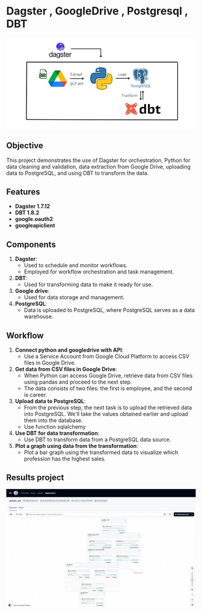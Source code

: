 # Dagster , GoogleDrive , Postgresql , DBT
![Dagster diagram](output/dagster_project.png)
## Objective
This project demonstrates the use of Dagster for orchestration, Python for data cleaning and validation, data extraction from Google Drive, uploading data to PostgreSQL, and using DBT to transform the data.

## Features
- **Dagster 1.7.12** 
- **DBT 1.8.2** 
- **google.oauth2**
- **googleapiclient**

## Components
1. **Dagster**:
    - Used to schedule and monitor workflows.
    - Employed for workflow orchestration and task management.
2. **DBT**:
    - Used for transforming data to make it ready for use.
3. **Google drive**:
    - Used for data storage and management.
4. **PostgreSQL**:
    - Data is uploaded to PostgreSQL, where PostgreSQL serves as a data warehouse.

## Workflow
1. **Connect python and googledrive with API**:
    - Use a Service Account from Google Cloud Platform to access CSV files in Google Drive.
2. **Get data from CSV files in Google Drive**:
    - When Python can access Google Drive, retrieve data from CSV files using pandas and proceed to the next step.
    - The data consists of two files: the first is employee, and the second is career.
3. **Upload data to PostgreSQL**:
    - From the previous step, the next task is to upload the retrieved data into PostgreSQL. We'll take the values obtained earlier and upload them into the database.
    - Use function sqlalchemy 
4. **Use DBT for data transformation**:
    - Use DBT to transform data from a PostgreSQL data source.
5. **Plot a graph using data from the transformation**:
    - Plot a bar graph using the transformed data to visualize which profession has the highest sales.


## Results project
![Dagster workspace](output/work_flow.png)